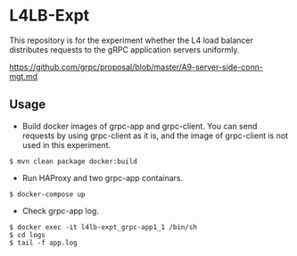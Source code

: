 # L4LB-Expt

This repository is for the experiment whether the L4 load balancer distributes requests to the gRPC application servers uniformly.

https://github.com/grpc/proposal/blob/master/A9-server-side-conn-mgt.md

## Usage

- Build docker images of grpc-app and grpc-client. You can send requests by using grpc-client as it is, and the image of grpc-client is not used in this experiment. 

```
$ mvn clean package docker:build
```

- Run HAProxy and two grpc-app containars.
```
$ docker-compose up
```

- Check grpc-app log.

```
$ docker exec -it l4lb-expt_grpc-app1_1 /bin/sh
$ cd logs
$ tail -f app.log
```
